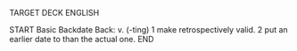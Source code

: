 TARGET DECK
ENGLISH

START
Basic
Backdate
Back: v. (-ting) 1 make retrospectively valid. 2 put an earlier date to than the actual one.
END
